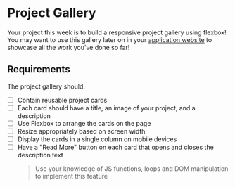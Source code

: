 # Project Gallery

Your project this week is to build a responsive project gallery using flexbox!
You may want to use this gallery later on in your [application website](../../website/project) to showcase all the work you've done so far!

## Requirements

The project gallery should:

- [ ] Contain reusable project cards
- [ ] Each card should have a title, an image of your project, and a description
- [ ] Use Flexbox to arrange the cards on the page
- [ ] Resize appropriately based on screen width
- [ ] Display the cards in a single column on mobile devices
- [ ] Have a "Read More" button on each card that opens and closes the description text
  > Use your knowledge of JS functions, loops and DOM manipulation to implement this feature
